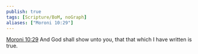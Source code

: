 ```yaml
---
publish: true
tags: [Scripture/BoM, noGraph]
aliases: ["Moroni 10:29"]
---
```

[Moroni 10:29](https://churchofjesuschrist.org/study/scriptures/bofm/moro/10?lang=eng&id=p29#p29) And God shall show unto you, that that which I have written is true.

